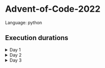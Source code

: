 # Advent-of-Code-2022

Language: python

## Execution durations

<details>
<summary>Day 1</summary>

| Total   |     0.91 ms |
|---------|------------:|
| Parsing |     0.79 ms |
| Part 1  |     0.05 ms |
| Part 2  |     0.07 ms |

</details>

<details>
<summary>Day 2</summary>

| Total   |     7.69 ms |
|---------|------------:|
| Parsing |     1.52 ms |
| Part 1  |     3.09 ms |
| Part 2  |     3.09 ms |

</details>

<details>
<summary>Day 3</summary>

| Total   |     1.62 ms |
|---------|------------:|
| Parsing |     0.52 ms |
| Part 1  |     0.49 ms |
| Part 2  |     0.61 ms |

</details>

